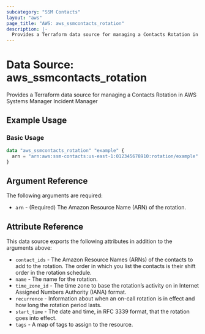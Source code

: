 ```yaml
---
subcategory: "SSM Contacts"
layout: "aws"
page_title: "AWS: aws_ssmcontacts_rotation"
description: |-
  Provides a Terraform data source for managing a Contacts Rotation in AWS Systems Manager Incident Manager
---
```


# Data Source: aws_ssmcontacts_rotation

Provides a Terraform data source for managing a Contacts Rotation in AWS Systems Manager Incident Manager

## Example Usage

### Basic Usage

```terraform
data "aws_ssmcontacts_rotation" "example" {
  arn = "arn:aws:ssm-contacts:us-east-1:012345678910:rotation/example"
}
```

## Argument Reference

The following arguments are required:

* `arn` - (Required) The Amazon Resource Name (ARN) of the rotation.

## Attribute Reference

This data source exports the following attributes in addition to the arguments above:

* `contact_ids` - The Amazon Resource Names (ARNs) of the contacts to add to the rotation. The order in which you list the contacts is their shift order in the rotation schedule.
* `name` - The name for the rotation.
* `time_zone_id` - The time zone to base the rotation’s activity on in Internet Assigned Numbers Authority (IANA) format.
* `recurrence` - Information about when an on-call rotation is in effect and how long the rotation period lasts.
* `start_time` - The date and time, in RFC 3339 format, that the rotation goes into effect.
* `tags` - A map of tags to assign to the resource.